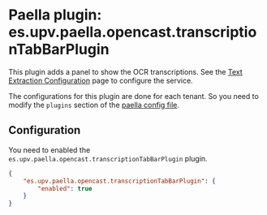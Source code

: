 Paella plugin: es.upv.paella.opencast.transcriptionTabBarPlugin
===============================================================

This plugin adds a panel to show the OCR transcriptions. See the [Text Extraction Configuration](../../../textextraction/)
page to configure the service.

The configurations for this plugin are done for each tenant. So you need to modify the `plugins`
section of the [paella config file](../configuration.md).


Configuration
-------------

You need to enabled the `es.upv.paella.opencast.transcriptionTabBarPlugin` plugin.

```json
{
    "es.upv.paella.opencast.transcriptionTabBarPlugin": {
        "enabled": true
    }    
}
```
